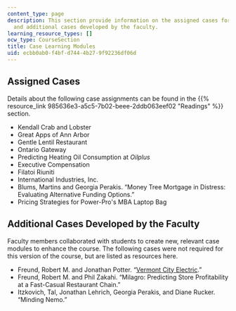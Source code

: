 ```yaml
---
content_type: page
description: This section provide information on the assigned cases for the course
  and additional cases developed by the faculty.
learning_resource_types: []
ocw_type: CourseSection
title: Case Learning Modules
uid: ecbb0ab0-f4bf-d744-4b27-9f92236df06d
---
```


Assigned Cases
--------------

Details about the following case assignments can be found in the {{% resource_link 985636e3-a5c5-7b02-beee-2ddb063eef02 "Readings" %}} section.

*   Kendall Crab and Lobster
*   Great Apps of Ann Arbor
*   Gentle Lentil Restaurant
*   Ontario Gateway
*   Predicting Heating Oil Consumption at _Oilplus_
*   Executive Compensation
*   Filatoi Riuniti
*   International Industries, Inc.
*   Blums, Martins and Georgia Perakis. “Money Tree Mortgage in Distress: Evaluating Alternative Funding Options.”
*   Pricing Strategies for Power-Pro's MBA Laptop Bag

Additional Cases Developed by the Faculty
-----------------------------------------

Faculty members collaborated with students to create new, relevant case modules to enhance the course. The following cases were not required for this version of the course, but are listed as resources here.

*   Freund, Robert M. and Jonathan Potter. “[Vermont City Electric](https://mitsloan.mit.edu/LearningEdge/sustainability/VermontCityElectric/Pages/default.aspx).”
*   Freund, Robert M. and Phil Zakahi. “Milagro: Predicting Store Profitability at a Fast-Casual Restaurant Chain.”
*   Itzkovich, Tal, Jonathan Lehrich, Georgia Perakis, and Diane Rucker. “Minding Nemo.”